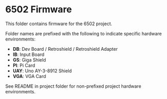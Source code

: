 6502 Firmware
=============

This folder contains firmware for the 6502 project.

Folder names are prefixed with the following to indicate specific hardware environments:

- **DB**: Dev Board / Retroshield / Retroshield Adapter
- **IB**: Input Board
- **GS**: Giga Shield
- **PI**: Pi Card
- **UAY**: Uno AY-3-8912 Shield
- **VGA**: VGA Card

See README in project folder for non-prefixed project hardware environments.
